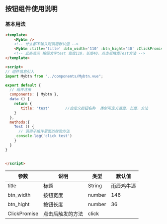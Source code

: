## 按钮组件使用说明

### 基本用法

```html
<template>
    <Mybtn />  
    <!-- 什么都不输入则调用默认值 -->
    <Mybtn :title='title' :btn_width='110' :btn_hight='40' :ClickPromise='Test'/>
    <!-- 此条表示 按钮文字test 宽度110，长度40，点击后触发Test方法 -->
</template>

<script>
// 组件信息引入
import Mybtn from "../components/Mybtn.vue";

export default {
  // 组件注册
  components: { Mybtn },
  data () {
    return {
       title: 'test'       //自定义按钮名称  类似可定义宽度，长度，方法
    }
  },
  methods:{
    Test () {
      // 调用子组件里面的校验方法
     console.log('click test')
    }
  }
}

  
</script>
```

| 参数         | 说明     | 类型  | 默认值 |
| ------------ | -------- | ----- | ------ |
| title | 标题 | String | 雨辰鸡牛逼     |
| btn_width | 按钮宽度 | number | 146|
| btn_hight| 按钮长度    | number |  36 |
| ClickPromise | 点击后触发的方法 |click|
